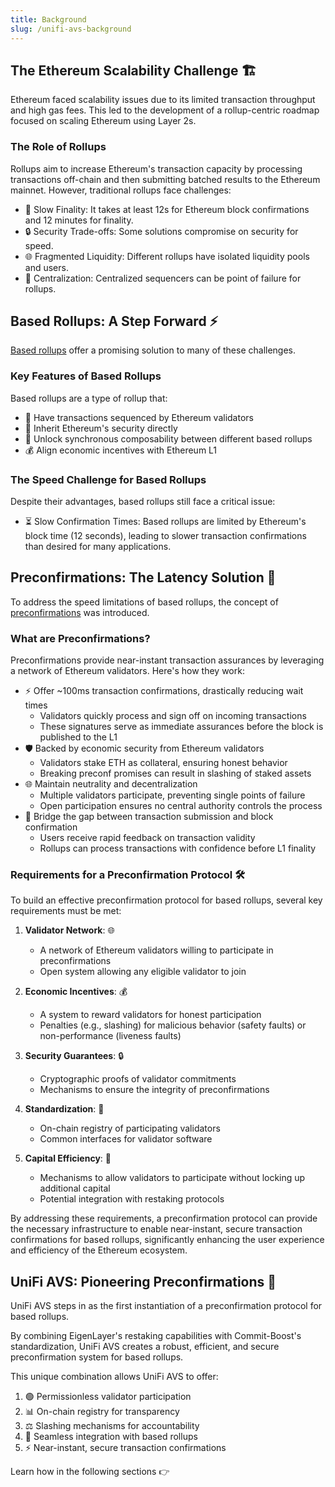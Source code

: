```yaml
---
title: Background
slug: /unifi-avs-background
---
```


## The Ethereum Scalability Challenge 🏗️

Ethereum faced scalability issues due to its limited transaction throughput and high gas fees. This led to the development of a rollup-centric roadmap focused on scaling Ethereum using Layer 2s.

### The Role of Rollups

Rollups aim to increase Ethereum's transaction capacity by processing transactions off-chain and then submitting batched results to the Ethereum mainnet. However, traditional rollups face challenges:

- 🐢 Slow Finality: It takes at least 12s for Ethereum block confirmations and 12 minutes for finality.
- 🔒 Security Trade-offs: Some solutions compromise on security for speed.
- 🌐 Fragmented Liquidity: Different rollups have isolated liquidity pools and users.
- 🎯 Centralization: Centralized sequencers can be point of failure for rollups.

## Based Rollups: A Step Forward ⚡

[Based rollups](https://ethresear.ch/t/based-rollups-superpowers-from-l1-sequencing/15016) offer a promising solution to many of these challenges.

### Key Features of Based Rollups

Based rollups are a type of rollup that:

- 🔄 Have transactions sequenced by Ethereum validators
- 🔗 Inherit Ethereum's security directly
- 🤝 Unlock synchronous composability between different based rollups
- 💰 Align economic incentives with Ethereum L1

### The Speed Challenge for Based Rollups

Despite their advantages, based rollups still face a critical issue:

- ⏳ Slow Confirmation Times: Based rollups are limited by Ethereum's block time (12 seconds), leading to slower transaction confirmations than desired for many applications.

## Preconfirmations: The Latency Solution 🚀

To address the speed limitations of based rollups, the concept of [preconfirmations](https://ethresear.ch/t/based-preconfirmations/17353) was introduced.

### What are Preconfirmations?

Preconfirmations provide near-instant transaction assurances by leveraging a network of Ethereum validators. Here's how they work:

- ⚡ Offer ~100ms transaction confirmations, drastically reducing wait times
  - Validators quickly process and sign off on incoming transactions
  - These signatures serve as immediate assurances before the block is published to the L1
- 🛡️ Backed by economic security from Ethereum validators
  - Validators stake ETH as collateral, ensuring honest behavior
  - Breaking preconf promises can result in slashing of staked assets
- 🌐 Maintain neutrality and decentralization
  - Multiple validators participate, preventing single points of failure
  - Open participation ensures no central authority controls the process
- 🔄 Bridge the gap between transaction submission and block confirmation
  - Users receive rapid feedback on transaction validity
  - Rollups can process transactions with confidence before L1 finality

### Requirements for a Preconfirmation Protocol 🛠️

To build an effective preconfirmation protocol for based rollups, several key requirements must be met:

1. **Validator Network**: 🌐
   - A network of Ethereum validators willing to participate in preconfirmations
   - Open system allowing any eligible validator to join

2. **Economic Incentives**: 💰
   - A system to reward validators for honest participation
   - Penalties (e.g., slashing) for malicious behavior (safety faults) or non-performance (liveness faults)

3. **Security Guarantees**: 🔒
   - Cryptographic proofs of validator commitments
   - Mechanisms to ensure the integrity of preconfirmations

4. **Standardization**: 🔧
   - On-chain registry of participating validators
   - Common interfaces for validator software

5. **Capital Efficiency**: 💼
    - Mechanisms to allow validators to participate without locking up additional capital
    - Potential integration with restaking protocols

By addressing these requirements, a preconfirmation protocol can provide the necessary infrastructure to enable near-instant, secure transaction confirmations for based rollups, significantly enhancing the user experience and efficiency of the Ethereum ecosystem.

## UniFi AVS: Pioneering Preconfirmations 🦄

UniFi AVS steps in as the first instantiation of a preconfirmation protocol for based rollups. 

By combining EigenLayer's restaking capabilities with Commit-Boost's standardization, UniFi AVS creates a robust, efficient, and secure preconfirmation system for based rollups.

This unique combination allows UniFi AVS to offer:

1. 🟢 Permissionless validator participation
2. 📊 On-chain registry for transparency
3. ⚖️ Slashing mechanisms for accountability
4. 🔗 Seamless integration with based rollups
5. ⚡ Near-instant, secure transaction confirmations

Learn how in the following sections 👉